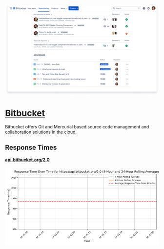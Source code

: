 [![Visit Bitbucket](imagePreview.png)](https://bitbucket.org/product)

# [Bitbucket](https://bitbucket.org/product)

Bitbucket offers Git and Mercurial based source code management and collaboration solutions in the cloud.

## Response Times

#### [api.bitbucket.org/2.0](https://api.bitbucket.org/2.0)

![api.bitbucket.org/2.0](response-time-charts/6170692e6269746275636b65742e6f72672f322e30.png)
